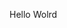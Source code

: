 Hello Wolrd


















































































































































































































































































































































































































































































































































































































































































































































































































































































































































































































































































































































































































































































































































































































































































































































































































































































































































































































































































































































































































































































































































